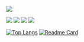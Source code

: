 ![](https://github-profile-summary-cards.vercel.app/api/cards/profile-details?username=JoelSchecheleski&theme=github)

![](https://github-profile-summary-cards.vercel.app/api/cards/repos-per-language?username=JoelSchecheleski&theme=github)
![](https://github-profile-summary-cards.vercel.app/api/cards/most-commit-language?username=JoelSchecheleski&theme=github)
![](https://github-profile-summary-cards.vercel.app/api/cards/stats?username=JoelSchecheleski&theme=github)
![](https://github-profile-summary-cards.vercel.app/api/cards/productive-time?username=JoelSchecheleski&theme=github)

[![Top Langs](https://github-readme-stats.vercel.app/api/top-langs/?username=JoelSchecheleski&layout=compact)](https://github.com/JoelSchecheleski/github-readme-stats)
[![Readme Card](https://github-readme-stats.vercel.app/api/pin/?username=JoelSchecheleski&repo=github-readme-stats)](https://github.com/JoelSchecheleski/github-readme-stats)
